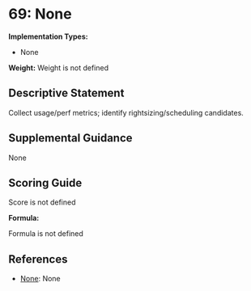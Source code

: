 # 69: None

**Implementation Types:**

- None

**Weight:** Weight is not defined

## Descriptive Statement

Collect usage/perf metrics; identify rightsizing/scheduling candidates.

## Supplemental Guidance

None

## Scoring Guide

Score is not defined

**Formula:**

Formula is not defined

## References

- [None](None): None

